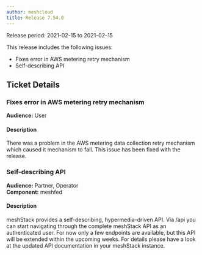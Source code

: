 ```yaml
---
author: meshcloud
title: Release 7.54.0
---
```


Release period: 2021-02-15 to 2021-02-15

This release includes the following issues:
* Fixes error in AWS metering retry mechanism
* Self-describing API
<!--truncate-->

## Ticket Details
### Fixes error in AWS metering retry mechanism
**Audience:** User<br>

#### Description
There was a problem in the AWS metering data collection retry mechanism which caused it mechanism to fail. This
issue has been fixed with the release.

### Self-describing API
**Audience:** Partner, Operator<br>**Component:** meshfed


#### Description
meshStack provides a self-describing, hypermedia-driven API. Via /api you can start navigating through
the complete meshStack API as an authenticated user. For now only a few endpoints are available, but this API
will be extended within the upcoming weeks. For details please have a look at the updated API documentation
in your meshStack instance.

